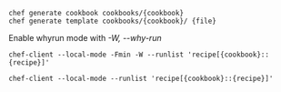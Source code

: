 ```
chef generate cookbook cookbooks/{cookbook}
chef generate template cookbooks/{cookbook}/ {file}
```

Enable whyrun mode with *-W, --why-run*
```
chef-client --local-mode -Fmin -W --runlist 'recipe[{cookbook}::{recipe}]'
```


```
chef-client --local-mode --runlist 'recipe[{cookbook}::{recipe}]'
```
